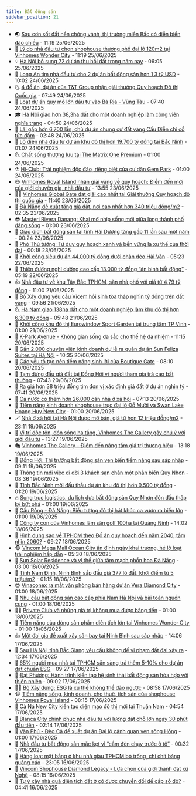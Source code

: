 ```yaml
---
title: Bất động sản
sidebar_position: 21
---
```


<!-- dantri-bat-dong-san:START -->
- 🌏 [Sau cơn sốt đất nền chóng vánh, thị trường miền Bắc có diễn biến đảo chiều](https://dantri.com.vn/bat-dong-san/sau-con-sot-dat-nen-chong-vanh-thi-truong-mien-bac-co-dien-bien-dao-chieu-20250618155054219.htm) - 11:19 25/06/2025
- 👹 [Lý do nhà đầu tư chọn shophouse thương phố đại lộ 120m2 tại Vinhomes Wonder City](https://dantri.com.vn/bat-dong-san/ly-do-nha-dau-tu-chon-shophouse-thuong-pho-dai-lo-120m2-tai-vinhomes-wonder-city-20250625173244126.htm) - 11:19 25/06/2025
- 💡 [Hà Nội bổ sung 72 dự án thu hồi đất trong năm nay](https://dantri.com.vn/bat-dong-san/ha-noi-bo-sung-72-du-an-thu-hoi-dat-trong-nam-nay-20250625112622065.htm) - 06:05 25/06/2025
- 🌋 [Long An tìm nhà đầu tư cho 2 dự án bất động sản hơn 1,3 tỷ USD](https://dantri.com.vn/bat-dong-san/long-an-tim-nha-dau-tu-cho-2-du-an-bat-dong-san-hon-13-ty-usd-20250624153330494.htm) - 10:02 24/06/2025
- 🌜 [4 đồ án, dự án của T&amp;T Group nhận giải thưởng Quy hoạch Đô thị Quốc gia](https://dantri.com.vn/bat-dong-san/4-do-an-du-an-cua-tt-group-nhan-giai-thuong-quy-hoach-do-thi-quoc-gia-20250624144131876.htm) - 07:49 24/06/2025
- 💃 [Loạt dự án quy mô lớn đầu tư vào Bà Rịa - Vũng Tàu](https://dantri.com.vn/bat-dong-san/loat-du-an-quy-mo-lon-dau-tu-vao-ba-ria-vung-tau-20250624143133765.htm) - 07:40 24/06/2025
- 🎓 [Hà Nội giao hơn 38,3ha đất cho một doanh nghiệp làm công viên nghĩa trang](https://dantri.com.vn/bat-dong-san/ha-noi-giao-hon-383ha-dat-cho-mot-doanh-nghiep-lam-cong-vien-nghia-trang-20250624110422212.htm) - 04:50 24/06/2025
- 🌝 [Lãi gấp hơn 6.700 lần, chủ dự án chung cư đất vàng Cầu Diễn chi cổ tức đậm](https://dantri.com.vn/kinh-doanh/lai-gap-hon-6700-lan-chu-du-an-chung-cu-dat-vang-cau-dien-chi-co-tuc-dam-20250623144746745.htm) - 02:48 24/06/2025
- 🧐 [Lộ diện nhà đầu tư dự án khu đô thị hơn 19.700 tỷ đồng tại Bắc Ninh](https://dantri.com.vn/bat-dong-san/lo-dien-nha-dau-tu-du-an-khu-do-thi-hon-19700-ty-dong-tai-bac-ninh-20250624020823737.htm) - 01:07 24/06/2025
- 🌜 [Chất sống thượng lưu tại The Matrix One Premium](https://dantri.com.vn/bat-dong-san/chat-song-thuong-luu-tai-the-matrix-one-premium-20250624065948337.htm) - 01:00 24/06/2025
- ⚗️ [Hi-Club: Trải nghiệm độc đáo, riêng biệt của cư dân Gem Park](https://dantri.com.vn/bat-dong-san/hi-club-trai-nghiem-doc-dao-rieng-biet-cua-cu-dan-gem-park-20250623212650737.htm) - 01:00 24/06/2025
- 😎 [Vinhomes Royal Island nhận giải vàng về quy hoạch: Điểm đến mới của giới chuyên gia, nhà đầu tư](https://dantri.com.vn/bat-dong-san/vinhomes-royal-island-nhan-giai-vang-ve-quy-hoach-diem-den-moi-cua-gioi-chuyen-gia-nha-dau-tu-20250623203810495.htm) - 13:55 23/06/2025
- 🧑‍🏫 [Vinhomes Global Gate đạt giải cao nhất tại Giải thưởng Quy hoạch đô thị quốc gia](https://dantri.com.vn/bat-dong-san/vinhomes-global-gate-dat-giai-cao-nhat-tai-giai-thuong-quy-hoach-do-thi-quoc-gia-20250623180726067.htm) - 11:40 23/06/2025
- 💪 [Đà Nẵng đề xuất tăng giá đất, nơi cao nhất hơn 340 triệu đồng/m2](https://dantri.com.vn/bat-dong-san/da-nang-de-xuat-tang-gia-dat-noi-cao-nhat-hon-340-trieu-dongm2-20250623081506193.htm) - 02:35 23/06/2025
- 😎 [Masteri Rivera Danang: Khai mở nhịp sống mới giữa lòng thành phố đáng sống](https://dantri.com.vn/bat-dong-san/masteri-rivera-danang-khai-mo-nhip-song-moi-giua-long-thanh-pho-dang-song-20250621144001415.htm) - 01:00 23/06/2025
- 🧠 [Giao dịch bất động sản tại tỉnh Hải Dương tăng gấp 11 lần sau một năm](https://dantri.com.vn/bat-dong-san/giao-dich-bat-dong-san-tai-tinh-hai-duong-tang-gap-11-lan-sau-mot-nam-20250623022850806.htm) - 00:24 23/06/2025
- 🧰 [Phó Thủ tướng: Tư duy quy hoạch xanh và bền vững là xu thế của thời đại](https://dantri.com.vn/bat-dong-san/pho-thu-tuong-tu-duy-quy-hoach-xanh-va-ben-vung-la-xu-the-cua-thoi-dai-20250623010047645.htm) - 00:18 23/06/2025
- 🤩 [Khởi công siêu dự án 44.000 tỷ đồng dưới chân đèo Hải Vân](https://dantri.com.vn/bat-dong-san/khoi-cong-sieu-du-an-44000-ty-dong-duoi-chan-deo-hai-van-20250622112701309.htm) - 05:23 22/06/2025
- 🦆 [Thiên đường nghỉ dưỡng cao cấp 13.000 tỷ đồng “án binh bất động”](https://dantri.com.vn/bat-dong-san/thien-duong-nghi-duong-cao-cap-13000-ty-dong-an-binh-bat-dong-20250619182651012.htm) - 05:19 22/06/2025
- 👍 [Nhà đầu tư về khu Tây Bắc TPHCM, săn nhà phố với giá từ 4,79 tỷ đồng](https://dantri.com.vn/bat-dong-san/nha-dau-tu-ve-khu-tay-bac-tphcm-san-nha-pho-voi-gia-tu-479-ty-dong-20250621165603864.htm) - 11:00 21/06/2025
- 🙉 [Bộ Xây dựng yêu cầu Vicem hồi sinh tòa tháp nghìn tỷ đồng trên đất vàng](https://dantri.com.vn/bat-dong-san/bo-xay-dung-yeu-cau-vicem-hoi-sinh-toa-thap-nghin-ty-dong-tren-dat-vang-20250621155532857.htm) - 09:56 21/06/2025
- 🌜 [Hà Nam giao 138ha đất cho một doanh nghiệp làm khu đô thị hơn 6.300 tỷ đồng](https://dantri.com.vn/bat-dong-san/ha-nam-giao-138ha-dat-cho-mot-doanh-nghiep-lam-khu-do-thi-hon-6300-ty-dong-20250621044949447.htm) - 05:48 21/06/2025
- 🌋 [Khởi công khu đô thị Eurowindow Sport Garden tại trung tâm TP Vinh](https://dantri.com.vn/bat-dong-san/khoi-cong-khu-do-thi-eurowindow-sport-garden-tai-trung-tam-tp-vinh-20250620224649931.htm) - 01:00 21/06/2025
- 🥰 [K-Park Avenue - Không gian sống đa sắc cho thế hệ đa nhiệm](https://dantri.com.vn/bat-dong-san/k-park-avenue-khong-gian-song-da-sac-cho-the-he-da-nhiem-20250620175927303.htm) - 11:15 20/06/2025
- 💯 [Gần 2.000 chuyên viên kinh doanh dự lễ ra quân dự án Sun Feliza Suites tại Hà Nội](https://dantri.com.vn/bat-dong-san/gan-2000-chuyen-vien-kinh-doanh-du-le-ra-quan-du-an-sun-feliza-suites-tai-ha-noi-20250620173442591.htm) - 10:35 20/06/2025
- 🤩 [Các yếu tố tạo nên tiềm năng sinh lời của Boutique Gate](https://dantri.com.vn/bat-dong-san/cac-yeu-to-tao-nen-tiem-nang-sinh-loi-cua-boutique-gate-20250620144731070.htm) - 08:10 20/06/2025
- 💄 [Tạm dừng đấu giá đất tại Đồng Hới vì người tham gia trả cao bất thường](https://dantri.com.vn/bat-dong-san/tam-dung-dau-gia-dat-tai-dong-hoi-vi-nguoi-tham-gia-tra-cao-bat-thuong-20250619113435795.htm) - 07:43 20/06/2025
- 🦍 [Ra giá hơn 38 triệu đồng tìm đơn vị xác định giá đất ở dự án nghìn tỷ](https://dantri.com.vn/bat-dong-san/ra-gia-hon-38-trieu-dong-tim-don-vi-xac-dinh-gia-dat-o-du-an-nghin-ty-20250620081957913.htm) - 07:41 20/06/2025
- 🎡 [Cả nước có thêm hơn 26.000 căn nhà ở xã hội](https://dantri.com.vn/bat-dong-san/ca-nuoc-co-them-hon-26000-can-nha-o-xa-hoi-20250620115550030.htm) - 07:13 20/06/2025
- 🐎 [Tiềm năng kinh doanh shophouse trục đại lộ Đỗ Mười và Swan Lake Hoang Huy New City](https://dantri.com.vn/bat-dong-san/tiem-nang-kinh-doanh-shophouse-truc-dai-lo-do-muoi-va-swan-lake-hoang-huy-new-city-20250619220651739.htm) - 01:00 20/06/2025
- 🪄 [Nhà ở xã hội tại Hà Nội được mở bán, giá từ hơn 12 triệu đồng/m2](https://dantri.com.vn/bat-dong-san/nha-o-xa-hoi-tai-ha-noi-duoc-mo-ban-gia-tu-hon-12-trieu-dongm2-20250620012039325.htm) - 23:11 19/06/2025
- 💼 [Vị trí độc tôn, đón sóng hạ tầng, Vinhomes The Gallery gây chú ý với giới đầu tư](https://dantri.com.vn/bat-dong-san/vi-tri-doc-ton-don-song-ha-tang-vinhomes-the-gallery-gay-chu-y-voi-gioi-dau-tu-20250619201711508.htm) - 13:27 19/06/2025
- 🎭 [Vinhomes The Gallery - Điểm đến nâng tầm giá trị thương hiệu](https://dantri.com.vn/bat-dong-san/vinhomes-the-gallery-diem-den-nang-tam-gia-tri-thuong-hieu-20250619194552287.htm) - 13:18 19/06/2025
- 🐻 [Đồng Hới: Thị trường bất động sản ven biển tiềm năng sau sáp nhập](https://dantri.com.vn/bat-dong-san/dong-hoi-thi-truong-bat-dong-san-ven-bien-tiem-nang-sau-sap-nhap-20250619153402267.htm) - 09:11 19/06/2025
- 💃 [Thông tin mới việc di dời 3 khách sạn chắn một phần biển Quy Nhơn](https://dantri.com.vn/bat-dong-san/thong-tin-moi-viec-di-doi-3-khach-san-chan-mot-phan-bien-quy-nhon-20250618104627644.htm) - 08:36 19/06/2025
- 🦣 [Tỉnh Bắc Ninh mời đấu thầu dự án khu đô thị hơn 9.500 tỷ đồng](https://dantri.com.vn/bat-dong-san/tinh-bac-ninh-moi-dau-thau-du-an-khu-do-thi-hon-9500-ty-dong-20250619020923846.htm) - 01:20 19/06/2025
- 🔥 [Song trục logistics, du lịch đưa bất động sản Quy Nhơn đón đầu thập kỷ bứt phá](https://dantri.com.vn/bat-dong-san/song-truc-logistics-du-lich-dua-bat-dong-san-quy-nhon-don-dau-thap-ky-but-pha-20250618180706265.htm) - 01:00 19/06/2025
- 🤩 [Cầu Rồng - Đà Nẵng: Biểu tượng đô thị hát khúc ca vươn ra biển lớn](https://dantri.com.vn/bat-dong-san/cau-rong-da-nang-bieu-tuong-do-thi-hat-khuc-ca-vuon-ra-bien-lon-20250618175232692.htm) - 01:00 19/06/2025
- 🥳 [Công ty con của Vinhomes làm sân golf 100ha tại Quảng Ninh](https://dantri.com.vn/bat-dong-san/cong-ty-con-cua-vinhomes-lam-san-golf-100ha-tai-quang-ninh-20250618163508084.htm) - 14:02 18/06/2025
- 🤗 [Hình dung sao về TPHCM theo Đồ án quy hoạch đến năm 2040, tầm nhìn 2060?](https://dantri.com.vn/bat-dong-san/hinh-dung-sao-ve-tphcm-theo-do-an-quy-hoach-den-nam-2040-tam-nhin-2060-20250618154851042.htm) - 09:27 18/06/2025
- 🐵 [Vincom Mega Mall Ocean City ấn định ngày khai trương, hé lộ loạt trải nghiệm hấp dẫn](https://dantri.com.vn/bat-dong-san/vincom-mega-mall-ocean-city-an-dinh-ngay-khai-truong-he-lo-loat-trai-nghiem-hap-dan-20250618114658568.htm) - 05:30 18/06/2025
- 🤖 [Sun Solar Residence và vị thế giữa tâm mạch phồn hoa Đà Nẵng](https://dantri.com.vn/bat-dong-san/sun-solar-residence-va-vi-the-giua-tam-mach-phon-hoa-da-nang-20250617225714160.htm) - 03:00 18/06/2025
- 👺 [Tỉnh Nam Định, Ninh Bình sắp đấu giá 377 lô đất, khởi điểm từ 5 triệu/m2](https://dantri.com.vn/bat-dong-san/tinh-nam-dinh-ninh-binh-sap-dau-gia-377-lo-dat-khoi-diem-tu-5-trieum2-20250618020932773.htm) - 01:15 18/06/2025
- 😎 [Vinaconex ra mắt văn phòng bán hàng dự án Vera Diamond City](https://dantri.com.vn/bat-dong-san/vinaconex-ra-mat-van-phong-ban-hang-du-an-vera-diamond-city-20250617225108470.htm) - 01:00 18/06/2025
- 🤠 [Nhu cầu bất động sản cao cấp phía Nam Hà Nội và bài toán nguồn cung](https://dantri.com.vn/bat-dong-san/nhu-cau-bat-dong-san-cao-cap-phia-nam-ha-noi-va-bai-toan-nguon-cung-20250617231920525.htm) - 01:00 18/06/2025
- 👨‍🏫 [Private Club và những giá trị không mua được bằng tiền](https://dantri.com.vn/bat-dong-san/private-club-va-nhung-gia-tri-khong-mua-duoc-bang-tien-20250617231059988.htm) - 01:00 18/06/2025
- 🧰 [Tiềm năng của dòng sản phẩm diện tích lớn tại Vinhomes Wonder City](https://dantri.com.vn/bat-dong-san/tiem-nang-cua-dong-san-pham-dien-tich-lon-tai-vinhomes-wonder-city-20250617223508568.htm) - 01:00 18/06/2025
- 👍 [Một đại gia đề xuất xây sân bay tại Ninh Bình sau sáp nhập](https://dantri.com.vn/bat-dong-san/mot-dai-gia-de-xuat-xay-san-bay-tai-ninh-binh-sau-sap-nhap-20250617093738017.htm) - 14:06 17/06/2025
- 🌈 [Sau Hà Nội, tỉnh Bắc Giang yêu cầu không để vi phạm đất đai xảy ra](https://dantri.com.vn/bat-dong-san/sau-ha-noi-tinh-bac-giang-yeu-cau-khong-de-vi-pham-dat-dai-xay-ra-20250617162241615.htm) - 12:34 17/06/2025
- 🐲 [65% người mua nhà tại TPHCM sẵn sàng trả thêm 5-10% cho dự án đạt chuẩn ESG](https://dantri.com.vn/bat-dong-san/65-nguoi-mua-nha-tai-tphcm-san-sang-tra-them-5-10-cho-du-an-dat-chuan-esg-20250617152656485.htm) - 09:27 17/06/2025
- 💄 [Đạt Phương: Hành trình kiến tạo hệ sinh thái bất động sản hòa hợp với thiên nhiên](https://dantri.com.vn/bat-dong-san/dat-phuong-hanh-trinh-kien-tao-he-sinh-thai-bat-dong-san-hoa-hop-voi-thien-nhien-20250617152923119.htm) - 09:02 17/06/2025
- 👨‍🏫 [Bộ Xây dựng: ESG là xu thế không thể đảo ngược](https://dantri.com.vn/bat-dong-san/bo-xay-dung-esg-la-xu-the-khong-the-dao-nguoc-20250617125550163.htm) - 08:58 17/06/2025
- 🐵 [Tiềm năng sống, kinh doanh, cho thuê, tích sản của shophouse Vinhomes Royal Island](https://dantri.com.vn/bat-dong-san/tiem-nang-song-kinh-doanh-cho-thue-tich-san-cua-shophouse-vinhomes-royal-island-20250617144830548.htm) - 08:15 17/06/2025
- 🎉 [Cà Ná New City kiến tạo diện mạo đô thị mới tại Thuận Nam](https://dantri.com.vn/bat-dong-san/ca-na-new-city-kien-tao-dien-mao-do-thi-moi-tai-thuan-nam-20250617114440593.htm) - 04:54 17/06/2025
- 💫 [Blanca City chinh phục nhà đầu tư với lượng đặt chỗ lớn ngay 30 phút đầu tiên](https://dantri.com.vn/bat-dong-san/blanca-city-chinh-phuc-nha-dau-tu-voi-luong-dat-cho-lon-ngay-30-phut-dau-tien-20250617090511286.htm) - 02:14 17/06/2025
- 🦄 [Văn Phú - Đèo Cả đề xuất dự án Đại lộ cảnh quan ven sông Hồng](https://dantri.com.vn/bat-dong-san/van-phu-deo-ca-de-xuat-du-an-dai-lo-canh-quan-ven-song-hong-20250616201449092.htm) - 01:00 17/06/2025
- 🌮 [Nhà đầu tư bất động sản mắc kẹt vì “cầm đèn chạy trước ô tô”](https://dantri.com.vn/bat-dong-san/nha-dau-tu-bat-dong-san-mac-ket-vi-cam-den-chay-truoc-o-to-20250617023018535.htm) - 00:32 17/06/2025
- 💯 [Hàng loạt mặt bằng ở khu nhà giàu TPHCM bỏ trống, chi chít bảng quảng cáo](https://dantri.com.vn/xa-hoi/hang-loat-mat-bang-o-khu-nha-giau-tphcm-bo-trong-chi-chit-bang-quang-cao-20250617011154644.htm) - 23:05 16/06/2025
- 🌊 [Vincom Shophouse Diamond Legacy - Lựa chọn của giới thành đạt xứ Nghệ](https://dantri.com.vn/bat-dong-san/vincom-shophouse-diamond-legacy-lua-chon-cua-gioi-thanh-dat-xu-nghe-20250616144855421.htm) - 08:15 16/06/2025
- 🤖 [Tự ý xây nhà quá diện tích đất ở có được chuyển đổi để cấp sổ đỏ?](https://dantri.com.vn/bat-dong-san/tu-y-xay-nha-qua-dien-tich-dat-o-co-duoc-chuyen-doi-de-cap-so-do-20250616103155253.htm) - 04:41 16/06/2025<!-- dantri-bat-dong-san:END -->
